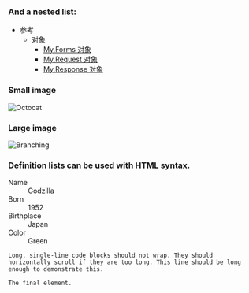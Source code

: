 ### And a nested list:

- 参考
  - 对象
    - <a href='https://github.com/baiyunwai/baiyunwai.github.io/blob/master/docs/reference/objects/my-forms-object/index.md'>My.Forms 对象</a>
    - <a href='https://github.com/baiyunwai/baiyunwai.github.io/blob/master/docs/reference/objects/my-request-object/index.md'>My.Request 对象</a>
    - <a href='https://github.com/baiyunwai/baiyunwai.github.io/blob/master/docs/reference/objects/my-response-object'>My.Response 对象</a>


### Small image

![Octocat](https://assets-cdn.github.com/images/icons/emoji/octocat.png)

### Large image

![Branching](https://guides.github.com/activities/hello-world/branching.png)


### Definition lists can be used with HTML syntax.

<dl>
<dt>Name</dt>
<dd>Godzilla</dd>
<dt>Born</dt>
<dd>1952</dd>
<dt>Birthplace</dt>
<dd>Japan</dd>
<dt>Color</dt>
<dd>Green</dd>
</dl>

```
Long, single-line code blocks should not wrap. They should horizontally scroll if they are too long. This line should be long enough to demonstrate this.
```

```
The final element.
```

